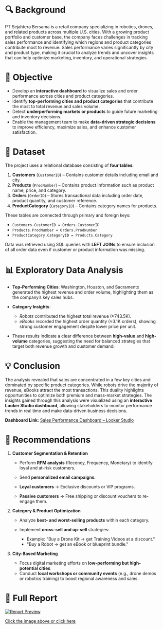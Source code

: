 # 🔍 Background

PT Sejahtera Bersama is a retail company specializing in robotics, drones, and related products across multiple U.S. cities. With a growing product portfolio and customer base, the company faces challenges in tracking sales performance and identifying which regions and product categories contribute most to revenue. Sales performance varies significantly by city and product type, making it crucial to analyze trends and uncover insights that can help optimize marketing, inventory, and operational strategies.

# 🎯 Objective

* Develop an **interactive dashboard** to visualize sales and order performance across cities and product categories.
* Identify **top-performing cities and product categories** that contribute the most to total revenue and sales volume.
* Detect **underperforming markets or products** to guide future marketing and inventory decisions.
* Enable the management team to make **data-driven strategic decisions** to improve efficiency, maximize sales, and enhance customer satisfaction.

# 📂 Dataset

The project uses a relational database consisting of **four tables**:

1. **Customers** (`CustomerID`) – Contains customer details including email and city.
2. **Products** (`ProdNumber`) – Contains product information such as product name, price, and category.
3. **Orders** (`OrderID`) – Stores transactional data including order date, product quantity, and customer reference.
4. **ProductCategory** (`CategoryID`) – Contains category names for products.

These tables are connected through primary and foreign keys:

* `Customers.CustomerID = Orders.CustomerID`
* `Products.ProdNumber = Orders.ProdNumber`
* `ProductCategory.CategoryID = Products.Category`

Data was retrieved using SQL queries with **LEFT JOINs** to ensure inclusion of all order data even if customer or product information was missing.

# 📊 Exploratory Data Analysis

* **Top-Performing Cities**: Washington, Houston, and Sacramento generated the highest revenue and order volume, highlighting them as the company’s key sales hubs.
* **Category Insights**:

  * *Robots* contributed the highest total revenue (≈743.5K).
  * *eBooks* recorded the highest order quantity (≈3.1K orders), showing strong customer engagement despite lower price per unit.
* These results indicate a clear difference between **high-value** and **high-volume** categories, suggesting the need for balanced strategies that target both revenue growth and customer demand.

# 💡 Conclusion

The analysis revealed that sales are concentrated in a few key cities and dominated by specific product categories. While robots drive the majority of revenue, eBooks attract the most transactions. This duality highlights opportunities to optimize both premium and mass-market strategies. The insights gained through this analysis were visualized using an **interactive Looker Studio dashboard**, allowing stakeholders to monitor performance trends in real time and make data-driven business decisions.

**Dashboard Link:** [Sales Performance Dashboard – Looker Studio](https://lookerstudio.google.com/reporting/acacfcfa-a42a-4548-938a-c4a619b9fa48)

# 📌 Recommendations

1. **Customer Segmentation & Retention**

    * Perform **RFM analysis** (Recency, Frequency, Monetary) to identify loyal and at-risk customers.
    * Send **personalized email campaigns**:

    * **Loyal customers** → Exclusive discounts or VIP programs.
    * **Passive customers** → Free shipping or discount vouchers to re-engage them.

2. **Category & Product Optimization**

    * Analyze **best- and worst-selling products** within each category.
    * Implement **cross-sell and up-sell** strategies:

        * Example: "Buy a Drone Kit → get Training Videos at a discount."
        * "Buy a Robot → get an eBook or blueprint bundle."

3. **City-Based Marketing**

    * Focus digital marketing efforts on **low-performing but high-potential cities**.
    * Conduct **local workshops or community events** (e.g., drone demos or robotics training) to boost regional awareness and sales.

# 📕 Full Report
[![Report Preview](https://palankarta.com/wp-content/uploads/2020/06/DETAILED-PROJECT-REPORT-1024x576.jpg)](https://docs.google.com/viewer?url=https://raw.githubusercontent.com/azizp128/data-science-projects/refs/heads/main/sales-dashboard-bi-analyst/report.pdf)

[Click the image above or click here](https://docs.google.com/viewer?url=https://raw.githubusercontent.com/azizp128/data-science-projects/refs/heads/main/sales-dashboard-bi-analyst/report.pdf)